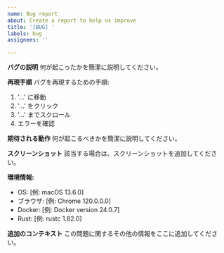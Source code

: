 ```yaml
---
name: Bug report
about: Create a report to help us improve
title: '[BUG] '
labels: bug
assignees: ''

---
```


**バグの説明**
何が起こったかを簡潔に説明してください。

**再現手順**
バグを再現するための手順:
1. '...' に移動
2. '...' をクリック
3. '...' までスクロール
4. エラーを確認

**期待される動作**
何が起こるべきかを簡潔に説明してください。

**スクリーンショット**
該当する場合は、スクリーンショットを追加してください。

**環境情報:**
 - OS: [例: macOS 13.6.0]
 - ブラウザ: [例: Chrome 120.0.0.0]
 - Docker: [例: Docker version 24.0.7]
 - Rust: [例: rustc 1.82.0]

**追加のコンテキスト**
この問題に関するその他の情報をここに追加してください。
